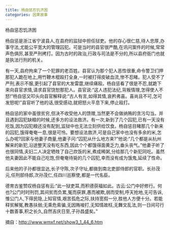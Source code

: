```yaml
---
title: 杨自惩忍饥济困
categories: 因果故事
---
```


	   
杨自惩忍饥济困

杨自惩是浙江省宁波县人,在县府的监狱中担任狱吏。他的存心很仁慈,待人忠厚,办事守法,尤能公平宽大的管理囚犯。可是当时的县官很严酷,在讯问案件的时候,常常声色俱厉,甚至严刑拷打。因为古时的政治,行政与司法是不分的,所以县府衙门也就是执法行刑的机关。

有一天,县府拘来了一个犯罪的老百姓。县官认为那个犯人恶性很重,命令警卫们押那犯人跪在地上,用竹鞭木棍殴打全身,一时被打得皮破血流,惨不忍睹。犯人受不了严刑,表示不服,更引起了县官的大发雷霆,继续痛殴。杨自惩看了很是不忍,就跪下来向县官求情,请求县官饶恕那犯人。县官说:“这人违犯法纪,背叛情理,怎得使人不怒!”杨自惩又叩头向县官解释说:“古人有言,如得其情,哀矜弗喜。喜尚且不可,怎可发怒呢!”县官听了他的话,很受感动,就把怒火平息下来,停止殴打。

杨自惩的家中虽很贫穷,但决不收受他人的馈赠,当然更不会做纳贿的贪污勾当。并且遇到囚犯缺粮的时候,还多方的设法救济。有一次,新到了几个囚犯,已有一天没有吃饭,因为囚犯粮还没有配到,监狱中也无法立刻供给饮食。杨自惩目睹那几个新来的囚犯,饿得奄奄一息,很是可怜。要想设法救济,可是自己家中也没有多余的米,怎么办呢?回家与他妻子商量,他妻子问:“囚犯从什么地方来?”他说:“几个都是从杭州解来的新犯,沿途整天没有吃东西,因此个个都饿得面黄乏力,垂头丧气。”他妻子听了也很同情,夫妇二人决定牺牲了自己炊饭的米,煮成稀粥,分给那几个新犯同吃。虽然他夫妻因此不能自己吃饱,但奄奄待毙的几个囚犯,幸而没有成为饿鬼,延续了性命。

后来他的子孙都很显达,长子守陈,次子守址,都做到南北吏部侍郎的官职。长孙茂元,任刑部侍郎,次孙茂仁,任四川巡察使,都是一代名臣。

德育古鉴赞叹杨自惩有云:“此一狱吏耳,而积德获福如此。古云:公门中好修行。何也?公门时时刑罚,其间贫而负累,冤而获罪,愚而被欺,弱而受制,呼天抢地,无可告诉,惟公门人,下得民隐,上知官情,艰苦孤危之际,扶持宽假一分,胜他人方便十分。若能释贫解冤,教愚扶弱;无乘危索骗,无因贿唆打,无知情故枉,无舞文乱法,则一日间可行十数善事,积之长久,自然吉庆日至,子孙昌盛矣。”

摘自：http://www.wmxf.net/show3_1_44_6.htm